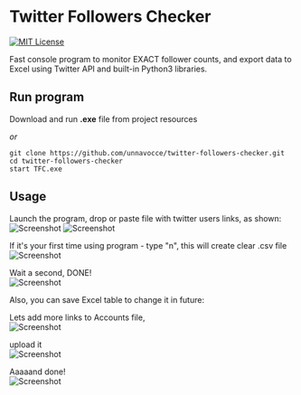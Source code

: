# Twitter Followers Checker
[![MIT License](https://img.shields.io/badge/License-MIT-green.svg)](https://choosealicense.com/licenses/mit/)

Fast console program to monitor EXACT follower counts, and export data to Excel using
Twitter API and built-in Python3 libraries.

<script src="https://cdn.jsdelivr.net/gh/virae/we-stand-with-ukraine@v1.0.2/badge.js" async></script>
## Run program

Download and run **.exe** file from project resources

_or_

```
git clone https://github.com/unnavocce/twitter-followers-checker.git
cd twitter-followers-checker
start TFC.exe
```
## Usage
Launch the program, drop or paste file with twitter users links, as shown: <br />
![Screenshot](https://i.ibb.co/PT00FL7/sfaf.png)
![Screenshot](https://i.ibb.co/4SMHr8j/Untitled.png)

If it's your first time using program - type "n", this will create clear .csv file <br />
![Screenshot](https://i.ibb.co/BwFRsQG/gnvvncbcb.png)

Wait a second, DONE! <br />
![Screenshot](https://i.ibb.co/cFy1SGQ/gdaag.png)

Also, you can save Excel table to change it in future: <br />

Lets add more links to Accounts file, <br />
![Screenshot](https://i.ibb.co/z5cVnqw/dsghfb.png)

upload it <br />
![Screenshot](https://i.ibb.co/kStqdvG/cvbcsb.png)

Aaaaand done! <br />
![Screenshot](https://i.ibb.co/DQXVLh0/sdgdsgg.png)
